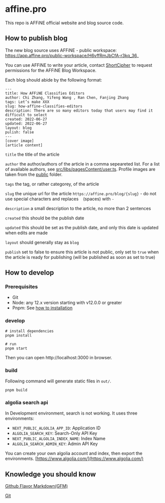 # affine.pro

This repo is AFFiNE official website and blog source code.

## How to publish blog

The new blog source uses AFFiNE - public workspace: https://app.affine.pro/public-workspace/H6vffRmJbCfA-r3kq_36_

You can use AFFiNE to write your article, contact [ShortCipher](https://github.com/ShortCipher5) to request permissions for the AFFiNE Blog Workspace.

Each blog should abide by the following format:
```
---
title: How AFFiNE Classifies Editors
author: Chi Zhang, Yifeng Wang , Ran Chen, Fanjing Zhang
tags: Let’s make XXX
slug: how-affine-classifies-editors
description: There are so many editors today that users may find it difficult to select
created: 2022-06-27
updated: 2022-06-27
layout: blog
pulish: false
---
[cover image]
[article content]
```

`title` the title of the article

`author` the author/authors of the article in a comma sepeareted list. For a list of available authors, see [src/libs/pagesContent/user.ts](src/libs/pagesContent/user.ts). Profile images are taken from the [public](public) folder.

`tags` the tag, or rather categorey, of the article

`slug` the unique url for the article `https://affine.pro/blog/{slug}` - do not use special characters and replaces ` ` (spaces) with `-`

`description` a small description to the article, no more than 2 sentences

`created` this should be the publish date

`updated` this should be set as the publish date, and only this date is updated when edits are made

`layout` should generally stay as `blog`

`publish` set to false to ensure this article is not public, only set to `true` when the article is ready for publishing (will be published as soon as set to true)

## How to develop

### Prerequisites

- Git
- Node: any 12.x version starting with v12.0.0 or greater
- Pnpm: See [how to installation](https://pnpm.io/installation)

### develop

```
# install dependencies
pnpm install

# run
pnpm start
```

Then you can open http://localhost:3000 in browser.

### build

Following command will generate static files in `out/`.

```
pnpm build
```
### algolia search api

In Development environment, search is not working. It uses three environments:

* `NEXT_PUBLIC_ALGOLIA_APP_ID`: Application ID
* `ALGOLIA_SEARCH_KEY`: Search-Only API Key
* `NEXT_PUBLIC_ALGOLIA_INDEX_NAME`: Index Name
* `ALGOLIA_SEARCH_ADMIN_KEY`: Admin API Key

You can create your own algolia account and index, then export the environments.
[https://www.algolia.com/](https://www.algolia.com/)

## Knowledge you should know

[Github Flavor Markdown(GFM)](https://github.github.com/gfm/)

[Git](https://git-scm.com/book/en/v2)
